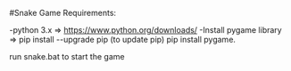 #Snake Game
Requirements:

-python 3.x => https://www.python.org/downloads/
-Install pygame library => pip install --upgrade pip (to update pip)
                   pip install pygame.

run snake.bat to start the game
